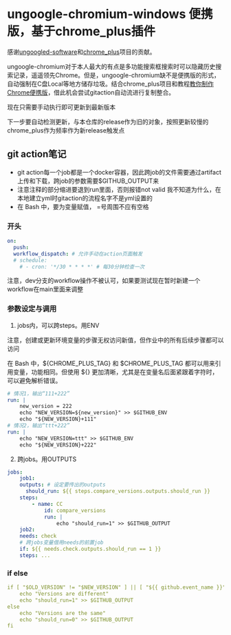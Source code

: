 # ungoogle-chromium-windows 便携版，基于chrome_plus插件
感谢[ungoogled-software](https://github.com/ungoogled-software/ungoogled-chromium-windows)和[chrome_plus](https://github.com/Bush2021/chrome_plus)项目的贡献。

ungoogle-chromium对于本人最大的有点是多功能搜索框搜索时可以隐藏历史搜索记录，遥遥领先Chrome。但是，ungoogle-chromium缺不是便携版的形式，自动强制在C盘Local等地方储存垃圾。结合chrome_plus项目和教程[教你制作Chrome便携版](https://www.bilibili.com/video/BV1gw4m1v7Sg/)，借此机会尝试gitaction自动流进行复制整合。

现在只需要手动执行即可更新到最新版本

下一步要自动检测更新，与本仓库的release作为旧的对象，按照更新较慢的chrome_plus作为频率作为新release触发点


## git action笔记

- git action每一个job都是一个docker容器，因此跨job的文件需要通过artifact上传和下载，跨job的参数需要$GITHUB_OUTPUT来
- 注意注释的部分缩进要退到run里面，否则报错not valid
我不知道为什么，在本地建立yml时gitaction的流程名字不是yml设置的
- 在 Bash 中，要为变量赋值， =号周围不应有空格
### 开头
```yaml
on:
  push:
  workflow_dispatch: # 允许手动在action页面触发
  # schedule:
    # - cron: '*/30 * * * *' # 每30分钟检查一次
```
注意，dev分支的workflow操作不被认可，如果要测试现在暂时新建一个workflow在main里面来调整

### 参数设定与调用
1. jobs内，可以跨steps。用ENV

注意，创建或更新环境变量的步骤无权访问新值，但作业中的所有后续步骤都可以访问

在 Bash 中，${CHROME_PLUS_TAG} 和 $CHROME_PLUS_TAG 都可以用来引用变量，功能相同。但使用 ${} 更加清晰，尤其是在变量名后面紧跟着字符时，可以避免解析错误。

```yaml
# 情况1，输出“111+222”
run: |
    new_version = 222
    echo "NEW_VERSION=${new_version}" >> $GITHUB_ENV
    echo "${NEW_VERSION}+111" 
# 情况2，输出“ttt+222”
run: |
    echo "NEW_VERSION=ttt" >> $GITHUB_ENV
    echo "${NEW_VERSION}+222" 
```
2. 跨jobs。用OUTPUTS
```yaml
jobs:
    job1:
    outputs: # 设定要传出的outputs
      should_run: ${{ steps.compare_versions.outputs.should_run }}
    steps:
        - name: CC
            id: compare_versions
            run: |
                echo "should_run=1" >> $GITHUB_OUTPUT
    job2:
    needs: check
    # 跨jobs变量借用needs的前置job
    if: ${{ needs.check.outputs.should_run == 1 }}
    steps: ...
```

### if else
```yaml
if [ "$OLD_VERSION" != "$NEW_VERSION" ] || [ "${{ github.event_name }}" == 'workflow_dispatch' ]; then
    echo "Versions are different"
    echo "should_run=1" >> $GITHUB_OUTPUT
else
    echo "Versions are the same"
    echo "should_run=0" >> $GITHUB_OUTPUT
fi
```

